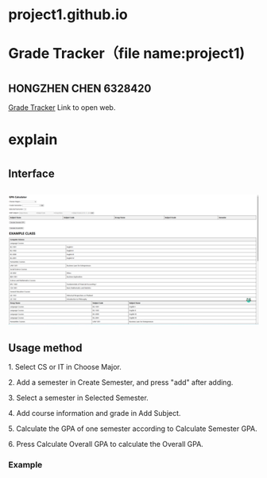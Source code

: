 # project1.github.io
<h1>Grade Tracker（file name:project1)<h1>
<h2>HONGZHEN CHEN   6328420</h2>
<a href="https://sleepingcayman.github.io/project1.github.io/project1/">Grade Tracker</a> Link to open web.

<h1>explain<h1>
<h2>Interface<h2>
<img src="https://github.com/SleepingCayman/project1.github.io/blob/main/project1/Interface.png" >
<h2>Usage method</h2>
<P>
1. Select CS or IT in Choose Major.</p>
<p>
2. Add a semester in Create Semester, and press "add" after adding.</p>
<p>
3. Select a semester in Selected Semester.</p>
<p>
4. Add course information and grade in Add Subject.</p>
<p>
5. Calculate the GPA of one semester according to Calculate Semester GPA.</p>
<p>
6. Press Calculate Overall GPA to calculate the Overall GPA.
</p>

<h3>Example<h3>
